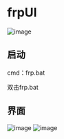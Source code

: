 # frpUI
![image](https://user-images.githubusercontent.com/85231080/210953730-79430def-a072-433e-bb4c-275cbdb65a06.png)
## 启动
cmd：frp.bat

双击frp.bat
## 界面
![image](https://user-images.githubusercontent.com/85231080/210954410-af28f803-7208-4c02-8168-facea291ebd0.png)
![image](https://user-images.githubusercontent.com/85231080/210954322-882f1a06-4258-426f-a891-a414c406acc4.png)
